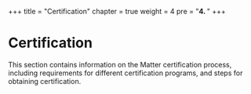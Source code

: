+++
title = "Certification"
chapter = true
weight = 4
pre = "<b>4. </b>"
+++

# Certification

This section contains information on the Matter certification process, including requirements for different certification programs, and steps for obtaining certification.

